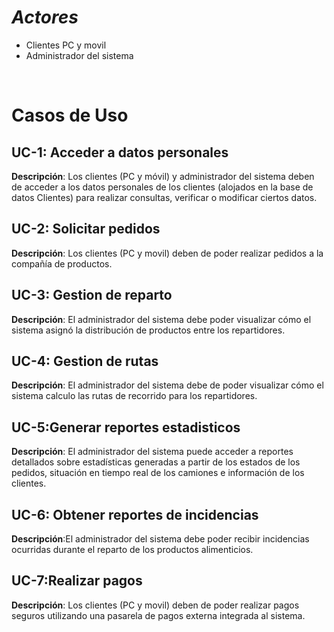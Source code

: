 
# ***Actores***

- Clientes PC y movil
- Administrador del sistema

<br>

# Casos de Uso

## UC-1: Acceder a datos personales
**Descripción**: Los clientes (PC y móvil) y administrador del sistema deben de acceder a los datos personales de los clientes (alojados en la base de datos Clientes) para realizar consultas, verificar o modificar ciertos datos.

## UC-2: Solicitar pedidos
**Descripción**: Los clientes (PC y movil) deben de poder realizar pedidos a la compañía de productos.

## UC-3: Gestion de reparto
**Descripción**: El administrador del sistema debe poder visualizar cómo el sistema asignó la distribución de productos entre los repartidores.

## UC-4: Gestion de rutas
**Descripción**: El administrador del sistema debe de poder visualizar cómo el sistema calculo las rutas de recorrido para los repartidores.

## UC-5:Generar reportes estadisticos
**Descripción**: El administrador del sistema puede acceder a reportes detallados sobre estadísticas generadas a partir de los estados de los pedidos, situación en tiempo real de los camiones e información de los clientes.

## UC-6: Obtener reportes de incidencias
**Descripción**:El administrador del sistema debe poder recibir incidencias ocurridas durante el reparto de los productos alimenticios.

## UC-7:Realizar pagos
**Descripción**: Los clientes (PC y movil) deben de poder realizar pagos seguros utilizando una pasarela de pagos externa integrada al sistema.
